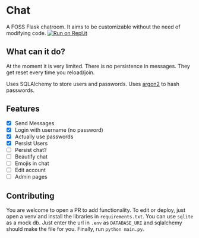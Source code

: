 # Chat
A FOSS Flask chatroom. It aims to be customizable without the need of modifying code.
[![Run on Repl.it](https://replit.com/badge/github/12944qwerty/chat)](https://replit.com/new/github/12944qwerty/chat)

## What can it do?
At the moment it is very limited. There is no persistence in messages. They get reset every time you reload/join.

Uses SQLAlchemy to store users and passwords. Uses [argon2](https://en.wikipedia.org/wiki/Argon2) to hash passwords.

## Features
 - [x] Send Messages
 - [x] Login with username (no password)
 - [x] Actually use passwords
 - [x] Persist Users
 - [ ] Persist chat?
 - [ ] Beautify chat
 - [ ] Emojis in chat
 - [ ] Edit account
 - [ ] Admin pages

## Contributing
You are welcome to open a PR to add functionality.
To edit or deploy, just open a venv and install the libraries in `requirements.txt`.
You can use `sqlite` as a mock db. Just enter the url in `.env` as `DATABASE_URI` and sqlalchemy should make the file for you.
Finally, run `python main.py`.